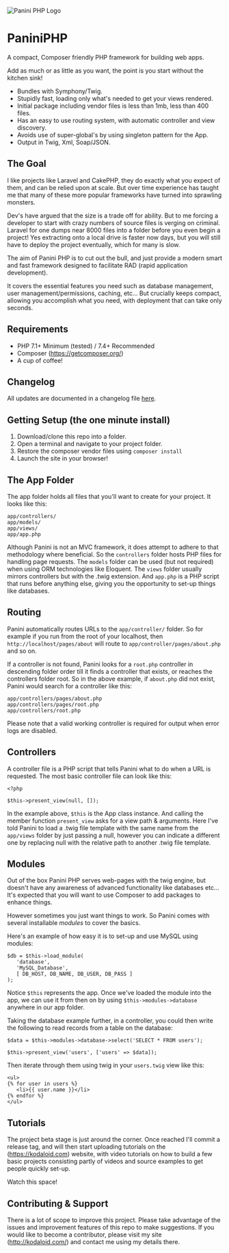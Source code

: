 ![Panini PHP Logo](https://kodaloid.com/wp-content/uploads/2018/12/panini-php.png)

# PaniniPHP
A compact, Composer friendly PHP framework for building web apps.

Add as much or as little as you want, the point is you start without the kitchen sink!

* Bundles with Symphony/Twig.
* Stupidly fast, loading only what's needed to get your views rendered.
* Initial package including vendor files is less than 1mb, less than 400 files.
* Has an easy to use routing system, with automatic controller and view discovery.
* Avoids use of super-global's by using singleton pattern for the App.
* Output in Twig, Xml, Soap/JSON.


## The Goal

I like projects like Laravel and CakePHP, they do exactly what you expect of
them, and can be relied upon at scale. But over time experience has taught me
that many of these more popular frameworks have turned into sprawling monsters.

Dev's have argued that the size is a trade off for ability. But to me forcing a
developer to start with crazy numbers of source files is verging on criminal.
Laravel for one dumps near 8000 files into a folder before you even begin a
project! Yes extracting onto a local drive is faster now days, but you will 
still have to deploy the project eventually, which for many is slow.

The aim of Panini PHP is to cut out the bull, and just provide a modern smart
and fast framework designed to facilitate RAD (rapid application development).

It covers the essential features you need such as database management, user
management/permissions, caching, etc... But crucially keeps compact, allowing
you accomplish what you need, with deployment that can take only seconds.


## Requirements

* PHP 7.1+ Minimum (tested) / 7.4+ Recommended
* Composer (https://getcomposer.org/)
* A cup of coffee!


## Changelog

All updates are documented in a changelog file [here](/CHANGELOG.md).


## Getting Setup (the one minute install)

1. Download/clone this repo into a folder.
2. Open a terminal and navigate to your project folder.
3. Restore the composer vendor files using `composer install`
4. Launch the site in your browser!


## The App Folder

The app folder holds all files that you'll want to create for your project. It
looks like this:

   ```
   app/controllers/
   app/models/
   app/views/
   app/app.php
   ```

Although Panini is not an MVC framework, it does attempt to adhere to that
methodology where beneficial. So the `controllers` folder hosts PHP files for
handling page requests. The `models` folder can be used (but not required) when
using ORM technologies like Eloquent. The `views` folder usually mirrors 
controllers but with the .twig extension. And `app.php` is a PHP script that
runs before anything else, giving you the opportunity to set-up things like
databases.

## Routing

Panini automatically routes URLs to the `app/controller/` folder. So for example
if you run from the root of your localhost, then `http://localhost/pages/about` 
will route to `app/controller/pages/about.php` and so on.

If a controller is not found, Panini looks for a `root.php` controller in
descending folder order till it finds a controller that exists, or reaches the
controllers folder root. So in the above example, if `about.php` did not exist,
Panini would search for a controller like this:

   ```
   app/controllers/pages/about.php
   app/controllers/pages/root.php
   app/controllers/root.php
   ```

Please note that a valid working controller is required for output when error
logs are disabled.

## Controllers

A controller file is a PHP script that tells Panini what to do when a URL is
requested. The most basic controller file can look like this:

   ```
   <?php

   $this->present_view(null, []);
   ```

In the example above, `$this` is the App class instance. And calling the member
function `present_view` asks for a view path & arguments. Here I've told Panini
to load a .twig file template with the same name from the `app/views` folder by
just passing a null, however you can indicate a different one by replacing null
with the relative path to another .twig file template.

## Modules

Out of the box Panini PHP serves web-pages with the twig engine, but doesn't
have any awareness of advanced functionality like databases etc... It's expected
that you will want to use Composer to add packages to enhance things.

However sometimes you just want things to work. So Panini comes with several
installable *modules* to cover the basics.

Here's an example of how easy it is to set-up and use MySQL using modules:

   ```
   $db = $this->load_module(
      'database',
      'MySQL_Database',
      [ DB_HOST, DB_NAME, DB_USER, DB_PASS ]
   );
   ```

Notice `$this` represents the app. Once we've loaded the module into the app, we
can use it from then on by using `$this->modules->database` anywhere in our app
folder.

Taking the database example further, in a controller, you could then write the
following to read records from a table on the database:

   ```
   $data = $this->modules->database->select('SELECT * FROM users');

   $this->present_view('users', ['users' => $data]);
   ```

Then iterate through them using twig in your `users.twig` view like this:

   ```
   <ul>
   {% for user in users %}
      <li>{{ user.name }}</li>
   {% endfor %}
   </ul>
   ```

## Tutorials

The project beta stage is just around the corner. Once reached I'll commit a
release tag, and will then start uploading tutorials on the (https://kodaloid.com) 
website, with video tutorials on how to build a few basic projects consisting 
partly of videos and source examples to get people quickly set-up.

Watch this space!

## Contributing &amp; Support

There is a lot of scope to improve this project. Please take advantage of the
issues and improvement features of this repo to make suggestions. If you would
like to become a contributor, please visit my site (http://kodaloid.com/) and
contact me using my details there.